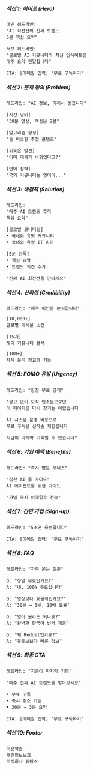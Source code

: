 ##### 섹션 1: 히어로 (Hero)

```
메인 헤드라인:
"AI 최전선의 진짜 트렌드
5분 핵심 요약"

서브 헤드라인:
"글로벌 AI 커뮤니티의 최신 인사이트를
매주 요약 전달합니다"

CTA: [이메일 입력] "무료 구독하기"
```

##### 섹션 2: 문제 정의 (Problem)

```
헤드라인: "AI 정보, 이래서 놓칩니다"

[시간 낭비]
"30분 영상, 핵심은 2분"

[알고리즘 함정]
"늘 비슷한 추천 콘텐츠"

[뒤늦은 발견]
"이미 대세가 바뀌었다고?"

[언어 장벽]
"국외 커뮤니티는 영어라..."
```

##### 섹션 3: 해결책 (Solution)

```
헤드라인: 
"매주 AI 트렌드 추적
핵심 요약"

[글로벌 모니터링]
• 국내외 유명 커뮤니티
• 국내외 유명 IT 리더

[5분 완독]
• 핵심 요약
• 트렌드 의견 추가

"진짜 AI 최전선을 만나세요"
```

##### 섹션 4: 신뢰성 (Credibility)

```
헤드라인: "매주 이만큼 분석합니다"

[10,000+]
글로벌 게시물 스캔

[15개]
해외 커뮤니티 분석

[100+]
자체 분석 정교화 기능
```

##### 섹션 5: FOMO 유발 (Urgency)

```
헤드라인: "한정 무료 공개"

"광고 없이 오직 입소문으로만
이 페이지를 다시 찾기는 어렵습니다

AI 시스템 운영 비용으로
무료 구독은 선착순 제한됩니다

지금이 마지막 기회일 수 있습니다"
```

##### 섹션 6: 가입 혜택 (Benefits)

```
헤드라인: "즉시 받는 보너스"

"실전 AI 툴 가이드"
AI 에이전트를 위한 가이드

"가입 즉시 이메일로 전송"
```

##### 섹션 7: 간편 가입 (Sign-up)

```
헤드라인: "5초면 충분합니다"

CTA: [이메일 입력] "무료 구독하기"
```

##### 섹션 8: FAQ

```
헤드라인: "자주 묻는 질문"

Q: "정말 무료인가요?"
A: "네, 100% 무료입니다"

Q: "영상보다 효율적인가요?"
A: "30분 → 3분, 10배 효율"

Q: "영어 몰라도 되나요?"
A: "완벽한 한국어 번역 제공"

Q: "왜 Reddit인가요?"
A: "유튜브보다 빠른 정보"
```

##### 섹션 9: 최종 CTA

```
헤드라인: "지금이 마지막 기회"

"매주 진짜 AI 트렌드를 받아보세요"

• 무료 구독
• 즉시 취소 가능
• 30분 → 3분 요약

CTA: [이메일 입력] "무료 구독하기"
```



##### 섹션 10: Footer

```
이용약관
개인정보보호
주식회사 튜링스
```


